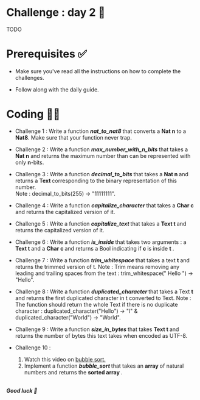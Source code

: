 # Challenge : day 2 🐣

TODO

# Prerequisites ✅

- Make sure you've read all the instructions on how to complete the challenges.

- Follow along with the daily guide.

# Coding 🧑‍💻

- Challenge 1 : Write a function <strong> <i> nat_to_nat8 </i> </strong> that converts a <strong> Nat n</strong> to a **Nat8**. Make sure that your function never trap.

- Challenge 2 : Write a function <strong> <i> max_number_with_n_bits </i> </strong> that takes a <strong> Nat n</strong> and returns the maximum number than can be represented with only <strong> n</strong>-bits.

- Challenge 3 : Write a function <strong> <i> decimal_to_bits </i> </strong> that takes a <strong> Nat n </strong> and returns a <strong> Text </strong> corresponding to the binary representation of this number. <br/>
  Note : decimal_to_bits(255) -> "11111111".

- Challenge 4 : Write a function <strong><i>capitalize_character </i> </strong> that takes a <strong> Char c </strong> and returns the capitalized version of it.

- Challenge 5 : Write a function <strong><i>capitalize_text </i> </strong> that takes a <strong> Text t </strong> and returns the capitalized version of it.

- Challenge 6 : Write a function <strong><i> is_inside </i> </strong> that takes two arguments : a  <strong> Text t </strong> and a <strong> Char c </strong> and returns a Bool indicating if <strong> c </strong> is inside <strong> t </strong>.

- Challenge 7 : Write a function <strong><i> trim_whitespace </i> </strong> that takes a text <strong> t </strong> and returns the trimmed version of t.
  Note : Trim means removing any leading and trailing spaces from the text : trim_whitespace(" Hello ") -> "Hello".

- Challenge 8 : Write a function <strong><i> duplicated_character </i> </strong> that takes a Text <strong> t </strong> and returns the first duplicated character in t converted to Text.
  Note : The function should return the whole Text if there is no duplicate character : duplicated_character("Hello") -> "l" & duplicated_character("World") -> "World".

- Challenge 9 : Write a function <strong> <i> size_in_bytes </i> </strong> that takes <strong> Text t </strong> and returns the number of bytes this text takes when encoded as UTF-8.

- Challenge 10 :

  1. Watch this video on <a href="" target="_blank"> bubble sort.</a>
  2. Implement a function <strong><i> bubble_sort </i> </strong> that takes an <strong> array </strong> of natural numbers and returns the <strong> sorted array </strong>.

<br/>
<strong> <i> Good luck 🎉 </strong> </i>
